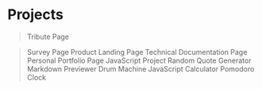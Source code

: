 # Projects
>Tribute Page

>Survey Page
>Product Landing Page
>Technical Documentation Page
>Personal Portfolio Page
>JavaScript Project
>Random Quote Generator
>Markdown Previewer
>Drum Machine
>JavaScript Calculator
>Pomodoro Clock
